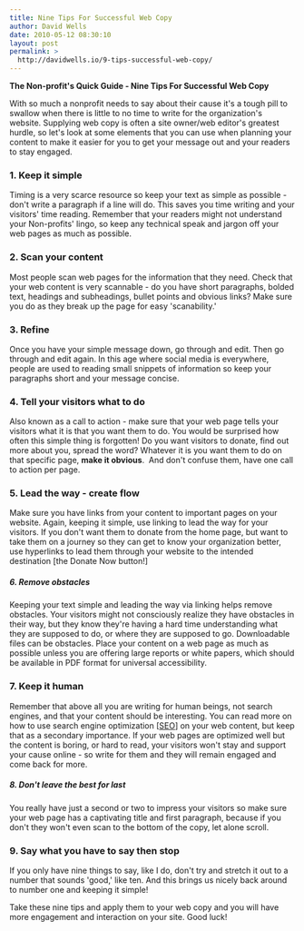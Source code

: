 ```yaml
---
title: Nine Tips For Successful Web Copy
author: David Wells
date: 2010-05-12 08:30:10
layout: post
permalink: >
  http://davidwells.io/9-tips-successful-web-copy/
---
```


<strong>The Non-profit's Quick Guide - Nine Tips For Successful Web Copy</strong>

With so much a nonprofit needs to say about their cause it's a tough pill to swallow when there is little to no time to write for the organization's website. Supplying web copy is often a site owner/web editor's greatest hurdle, so let's look at some elements that you can use when planning your content to make it easier for you to get your message out and your readers to stay engaged.

<h3>1. Keep it simple</h3>

<strong></strong>Timing is a very scarce resource so keep your text as simple as possible - don't write a paragraph if a line will do. This saves you time writing and your visitors' time reading. Remember that your readers might not understand your Non-profits' lingo, so keep any technical speak and jargon off your web pages as much as possible.

<h3>2. Scan your content</h3>

<strong> </strong>Most people scan web pages for the information that they need. Check that your web content is very scannable - do you have short paragraphs, bolded text, headings and subheadings, bullet points and obvious links? Make sure you do as they break up the page for easy 'scanability.'

<h3>3. Refine</h3>

Once you have your simple message down, go through and edit. Then go through and edit again. In this age where social media is everywhere, people are used to reading small snippets of information so keep your paragraphs short and your message concise.

<h3>4. Tell your visitors what to do</h3>

Also known as a call to action - make sure that your web page tells your visitors what it is that you want them to do. You would be surprised how often this simple thing is forgotten! Do you want visitors to donate, find out more about you, spread the word? Whatever it is you want them to do on that specific page, <strong>make it obvious</strong>.  And don't confuse them, have one call to action per page.

<h3>5. Lead the way - create flow</h3>

Make sure you have links from your content to important pages on your website. Again, keeping it simple, use linking to lead the way for your visitors. If you don't want them to donate from the home page, but want to take them on a journey so they can get to know your organization better, use hyperlinks to lead them through your website to the intended destination [the Donate Now button!]

<h5>6. Remove obstacles</h5>

Keeping your text simple and leading the way via linking helps remove obstacles. Your visitors might not consciously realize they have obstacles in their way, but they know they're having a hard time understanding what they are supposed to do, or where they are supposed to go. Downloadable files can be obstacles. Place your content on a web page as much as possible unless you are offering large reports or white papers, which should be available in PDF format for universal accessibility.

<h3>7. Keep it human</h3>

Remember that above all you are writing for human beings, not search engines, and that your content should be interesting. You can read more on how to use search engine optimization [<a title="SEO" href="http://www.socializeyourcause.org/seo-5-tips-maximizing-nonprofits-website/blog/">SEO</a>] on your web content, but keep that as a secondary importance. If your web pages are optimized well but the content is boring, or hard to read, your visitors won't stay and support your cause online - so write for them and they will remain engaged and come back for more.

<h5>8. Don't leave the best for last</h5>

You really have just a second or two to impress your visitors so make sure your web page has a captivating title and first paragraph, because if you don't they won't even scan to the bottom of the copy, let alone scroll.

<h3>9. Say what you have to say then stop</h3>

If you only have nine things to say, like I do, don't try and stretch it out to a number that sounds 'good,' like ten. And this brings us nicely back around to number one and keeping it simple!

Take these nine tips and apply them to your web copy and you will have more engagement and interaction on your site. Good luck!
